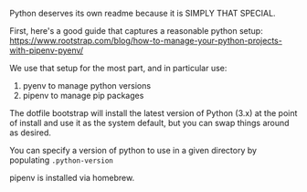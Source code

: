 Python deserves its own readme because it is SIMPLY THAT SPECIAL.

First, here's a good guide that captures a reasonable python setup: https://www.rootstrap.com/blog/how-to-manage-your-python-projects-with-pipenv-pyenv/

We use that setup for the most part, and in particular use:

1. pyenv to manage python versions
2. pipenv to manage pip packages

The dotfile bootstrap will install the latest version of Python (3.x) at the point of install and use it as the system default, but you can swap things around as desired.

You can specify a version of python to use in a given directory by populating `.python-version`

pipenv is installed via homebrew.